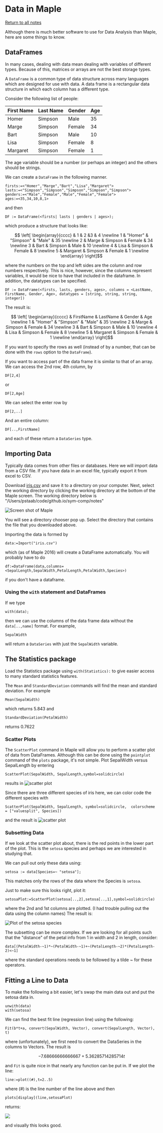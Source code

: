 Data in Maple
=======

[Return to all notes](index.html)

Although there is much better software to use for Data Analysis than Maple, here are some things to know.  

DataFrames
------

In many cases, dealing with data mean dealing with variables of different types.  Because of this, matrices or arrays are not the best storage types.

A `DataFrame` is a common type of data structure across many languages which are designed for use with data. A data frame is a rectangular data structure in which each column has a different type.

Consider the following list of people:


| First Name | Last Name | Gender | Age |
| ------ | ---- | ---- | ----- |
| Homer | Simpson | Male | 35 |
| Marge | Simpson | Female | 34 |
| Bart | Simpson | Male | 10 |
| Lisa | Simpson | Female | 8 |
| Margaret | Simpson | Female | 1 |


The age variable should be a number (or perhaps an integer) and the others should be strings.  

We can create a `DataFrame` in the following manner.  

```
firsts:=<"Homer","Marge","Bart","Lisa","Margaret">
lasts:=<"Simpson","Simpson","Simpson","Simpson","Simpson">
genders:=<"Male","Female","Male","Female","Female">
ages:=<35,34,10,8,1>
```

and then
```
DF := DataFrame(<firsts| lasts | genders | ages>);
```

which produce a structure that looks like:

$$
\left[ \begin{array}{cccc}
 & 1 & 2 &3 & 4 \newline
1 & "Homer" & "Simpson" & "Male" & 35 \newline
2 &  Marge &  Simpson &  Female &  34 \newline
3 &  Bart &  Simpson &  Male &  10 \newline
4 &  Lisa &  Simpson &  Female &  8 \newline
5 &  Margaret &  Simpson &  Female &  1 \newline
\end{array}
\right]$$

where the numbers on the top and left sides are the column and row numbers respectively.  This is nice, however, since the columns represent variables, it would be nice to have that included in the dataframe. In addition, the datatypes can be specified.

```
DF := DataFrame(<firsts, lasts, genders, ages>, columns = <LastName, FirstName, Gender, Age>, datatypes = [string, string, string, integer])
```

The result is:

$$
\left[ \begin{array}{cccc}
 & FirstName & LastName & Gender & Age \newline
1 & "Homer" & "Simpson" & "Male" & 35 \newline
2 &  Marge &  Simpson &  Female &  34 \newline
3 &  Bart &  Simpson &  Male &  10 \newline
4 &  Lisa &  Simpson &  Female &  8 \newline
5 &  Margaret &  Simpson &  Female &  1 \newline
\end{array}
\right]$$


If you want to specify the rows as well (instead of by a number, that can be done with the `rows` option to the `DataFrame`).

If you want to access part of the data frame it is similar to that of an array.  We can access the 2nd row, 4th column, by
```
DF[2,4]
```

or
```
DF[2,Age]
```

We can select the enter row by
```
DF[2,..]
```

And an entire column:
```
DF[..,FirstName]
```

and each of these return a `DataSeries` type.  

Importing Data
---------

Typically data comes from other files or databases.  Here we will import data from a CSV file.  If you have data in an excel file, typically export it from excel to CSV.  

Download [iris.csv](iris.csv) and save it to a directory on your computer. Next, select the working directory by clicking the working directory at the bottom of the Maple screen.  The working directory below is "/Users/pstaab/code/github.io/sym-comp/notes"

![Screen shot of Maple](images/ch14/plot01.png)

You will see a directory chooser pop up.  Select the directory that contains the file that you downloaded above.  

Importing the data is formed by
```
data:=Import("iris.csv")
```

which (as of Maple 2016) will create a DataFrame automatically.  You will probably have to do
```
df:=DataFrame(data,columns=<SepalLength,SepalWidth,PetalLength,PetalWidth,Species>)
```

if you don't have a dataframe.  
### Using the `with` statement and DataFrames

If we type

```
with(data);
```

then we can use the columns of the data frame data without the `data[..,name]` format.  For example,

```
SepalWidth
```

will return a `DataSeries` with just the `SepalWidth` variable.  


The Statistics package
------

Load the Statistics package using `with(Statistics):` to give easier access to many standard statistics features.  

The `Mean` and `StandardDeviation` commands will find the mean and standard deviation.  For example
```
Mean(SepalWidth)
```

which returns 5.843  and
```
StandardDeviation(PetalWidth)
```

returns 0.7622


### Scatter Plots

The `ScatterPlot` command in Maple will allow you to perform a scatter plot of data from DataFrames.  Although this can be done using the `pointplot` command of the `plots` package, it's not simple.  Plot SepalWidth versus SepalLength by entering

```
ScatterPlot(SepalWidth, ﻿SepalLength,symbol=solidcircle)
```

results in
![scatter plot](images/ch14/plot02.png)

Since there are three different species of iris here, we can color code the different species with
```
ScatterPlot(SepalWidth, ﻿SepalLength, symbol=solidcircle,  colorscheme = ["valuesplit", Species])
```

and the result is
![scatter plot](images/ch14/plot03.png)

### Subsetting Data

If we look at the scatter plot about, there is the red points in the lower part of the plot.  This is the `setosa` species and perhaps we are interested in studying that.

We can pull out only these data using:
```
setosa := data[Species=~ "setosa"];
```

This matches only the rows of the data where the Species is `setosa`.

Just to make sure this looks right, plot it:
```
setosaPlot:=ScatterPlot(setosa[..,2],setosa[..,1],symbol=solidcircle)
```

where the 2nd and 1st columns are plotted.  (I had trouble pulling out the data using the column names) The result is:

![Plot of the setosa species](images/ch14/plot04.png)


The subsetting can be more complex.  If we are looking for all points such that the "distance" of the petal info from 1 in width and 2 in length, consider:
```
data[(PetalWidth-~1)*~(PetalWidth-~1)+~(PetalLength-~2)*(PetalLength-2)<~1]
```

where the standard operations needs to be followed by a tilde ~ for these operators.  


Fitting a Line to Data
--------

To make the following a bit easier, let's swap the main data out and put the setosa data in.  

```
unwith(data)
with(setosa)
```

We can find the best fit line (regression line) using the following:
```
Fit(b*t+a, convert(SepalWidth, Vector), convert(SepalLength, Vector), t)
```

where (unfortunately), we first need to convert the DataSeries in the columns to Vectors.  The result is

$$-7.68666666666667+5.36285714285714t$$

and `Fit` is quite nice in that nearly any function can be put in.  If we plot the line:

```
line:=plot((#),t=2..5)
```

where (#) is the line number of the line above and then
```
plots[display](line,setosaPlot)
```

returns:

![](images/ch14/plot05.png)

and visually this looks good.  
